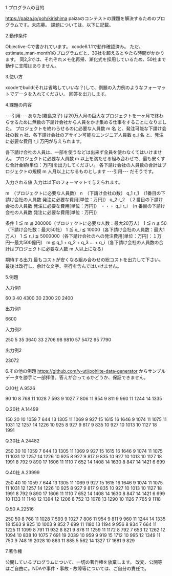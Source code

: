 1.プログラムの目的

https://paiza.jp/poh/kirishima
paizaのコンテストの課題を解決するためのプログラムです。未応募。
課題については、以下に記載。


2.動作条件

Objective-Cで書かれています。
xcode6.1.1で動作確認済み。
ただ、estimate_man-month1のプログラムだと、30社を超えるとやたら時間がかかります。
同2,3では、それぞれメモ化再帰、漸化式を採用しているため、50社まで動作に支障はありません。


3.使い方

xcodeでbuild(それは省略していいな？)して、例題の入力例のようなフォーマットでデータを入れてください。
回答を出力します。


4.課題の内容

---引用---
あなた(霧島京子) は20万人月の巨大なプロジェクトを一ヶ月で終わらせるために無数の下請け会社から人員をかき集める仕事をすることになりました。
プロジェクトを終わらせるのに必要な人員数 m 名 と、発注可能な下請け会社の数 n 社、各下請け会社のアサイン可能なエンジニア人員数 q_i 名 と、発注に必要な費用 r_i 万円が与えられます。

各下請け会社の人員は、一部を使うなどは出来ず全員を使わなくてはいけません。
プロジェクトに必要な人員数 m 以上を満たせる組み合わせで、最も安くすむ合計金額(単位：万円)を出力してください。
各下請け会社の人員数の合計はプロジェクトの規模 m 人月以上になるものとします
---引用---
だそうです。


入力される値
入力は以下のフォーマットで与えられます。 

m　（プロジェクトに必要な人員数）
n　（下請け会社の数）
q_1 r_1　（1番目の下請け会社の人員数 発注に必要な費用[単位：万円]）
q_2 r_2　（２番目の下請け会社の人員数 発注に必要な費用[単位：万円]）
・・・ 
q_i r_i　（n 番目の下請け会社の人員数 発注に必要な費用[単位：万円]）

条件
1 ≦ m ≦ 200000（プロジェクトに必要な人数：最大20万人）
1 ≦ n ≦ 50（下請け会社数：最大50社）
1 ≦ q_i ≦ 10000（各下請け会社の人員数：最大1万人）
1 ≦ r_i ≦ 5000000（各下請け会社のへの発注費用[単位：万円]：１万円〜最大500億円）
m ≦ q_1 + q_2 + q_3 ... + q_i（各下請け会社の人員数の合計はプロジェクトに必要な人数 m 人以上になる）

期待する出力
最もコストが安くなる組み合わせの総コストを出力して下さい。 
最後は改行し、余計な文字、空行を含んではいけません。


5.例題

入力例1

60 
3 
40 4300 
30 2300 
20 2400 

出力例1

6600

入力例2

250 
5 
35 3640 
33 2706 
98 9810 
57 5472 
95 7790

出力例2

23072

6.その他の例題
https://github.com/y-uti/pohlite-data-generator
からサンプルデータを勝手に一部拝借。答えが合ってるかどうか、保証できません。

Q.10社
A.9526

90
10
8 768
11 1028
7 593
9 1027
7 806
11 954
9 811
9 960
11 1244
14 1335


Q.20社
A.14499

150
20
10 1059
7 644
13 1305
11 1069
9 927
15 1615
16 1646
9 1074
11 1075
11 1031
12 1257
14 1226
10 925
8 927
9 817
9 835
10 927
10 1013
10 1127
18 1991


Q.30社
A.24482

250
30
10 1059
7 644
13 1305
11 1069
9 927
15 1615
16 1646
9 1074
11 1075
11 1031
12 1257
14 1226
10 925
8 927
9 817
9 835
10 927
10 1013
10 1127
18 1991
8 792
9 890
17 1606
11 1110
7 652
14 1408
14 1630
8 847
14 1421
6 699



Q.40社
A.23999

250
40
10 1059
7 644
13 1305
11 1069
9 927
15 1615
16 1646
9 1074
11 1075
11 1031
12 1257
14 1226
10 925
8 927
9 817
9 835
10 927
10 1013
10 1127
18 1991
8 792
9 890
17 1606
11 1110
7 652
14 1408
14 1630
8 847
14 1421
6 699
10 1133
11 1148
12 1394
12 1206
8 752
13 1078
13 1290
10 1126
7 765
9 1118


Q.50
A.22516

250
50
8 768
11 1028
7 593
9 1027
7 806
11 954
9 811
9 960
11 1244
14 1335
18 1563
9 925
10 1003
9 852
7 699
11 1180
13 1194
9 956
8 934
7 664
11 1225
11 1099
8 791
11 932
8 821
9 878
11 1259
11 1172
8 792
7 653
12 1262
12 1094
10 838
10 1075
7 691
19 2039
10 959
9 919
15 1712
10 995
12 1349
11 750
9 748
19 2028
10 863
11 885
5 562
14 1327
17 1681
9 829



7.著作権

公開しているプログラムについて、一切の著作権を放棄します。
改変、公開等はご自由に。NDAや事件・事故・故障等については、ご自分の責任で。
